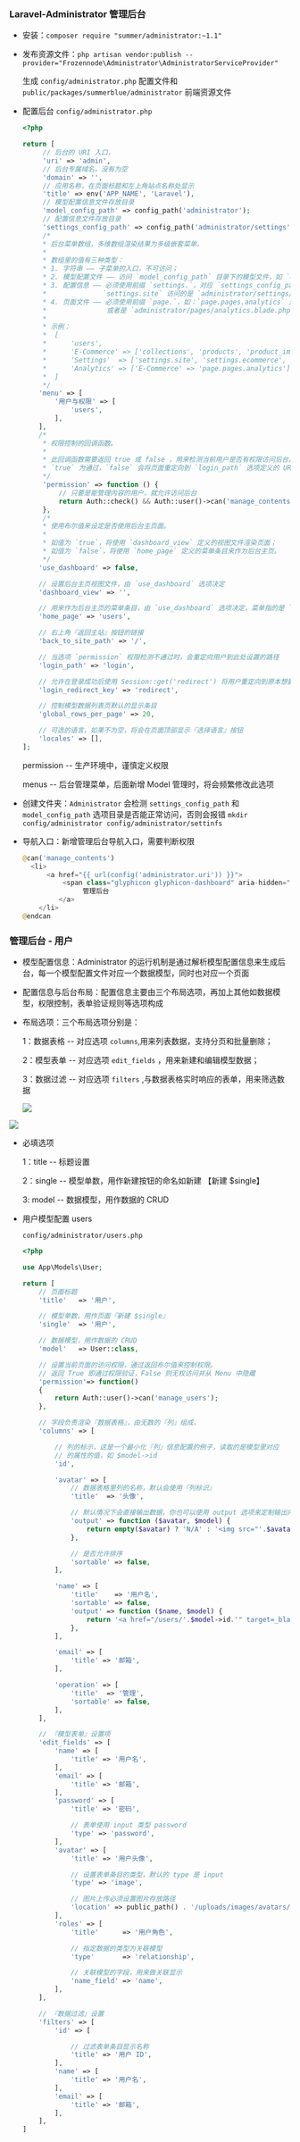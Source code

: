 ### Laravel-Administrator 管理后台

* 安装：`composer require "summer/administrator:~1.1"`

* 发布资源文件：`php artisan vendor:publish --provider="Frozennode\Administrator\AdministratorServiceProvider"`

  生成 `config/administrator.php` 配置文件和 `public/packages/summerblue/administrator` 前端资源文件

* 配置后台 `config/administrator.php`

  ```php
  <?php

  return [
       // 后台的 URI 入口，
       'uri' => 'admin',
       // 后台专属域名，没有为空
       'domain' => '',
       // 应用名称，在页面标题和左上角站点名称处显示
       'title' => env('APP_NAME', 'Laravel'),
       // 模型配置信息文件存放目录
       'model_config_path' => config_path('administrator');
       // 配置信息文件存放目录
       'settings_config_path' => config_path('administrator/settings');
       /*
       * 后台菜单数组，多维数组渲染结果为多级嵌套菜单。
       *
       * 数组里的值有三种类型：
       * 1. 字符串 —— 子菜单的入口，不可访问；
       * 2. 模型配置文件 —— 访问 `model_config_path` 目录下的模型文件，如 `users` 访问的是 `users.php` 模型配置文件；
       * 3. 配置信息 —— 必须使用前缀 `settings.`，对应 `settings_config_path` 目录下的文件，如：默认设置下，
       *              `settings.site` 访问的是 `administrator/settings/site.php` 文件
       * 4. 页面文件 —— 必须使用前缀 `page.`，如：`page.pages.analytics` 对应 `administrator/pages/analytics.php`
       *               或者是 `administrator/pages/analytics.blade.php` ，两种后缀名皆可
       *
       * 示例：
       *  [
       *      'users',
       *      'E-Commerce' => ['collections', 'products', 'product_images', 'orders'],
       *      'Settings'  => ['settings.site', 'settings.ecommerce', 'settings.social'],
       *      'Analytics' => ['E-Commerce' => 'page.pages.analytics'],
       *  ]
       */
      'menu' => [
          '用户与权限' => [
              'users',
          ],
      ],
      /*
       * 权限控制的回调函数。
       *
       * 此回调函数需要返回 true 或 false ，用来检测当前用户是否有权限访问后台。
       * `true` 为通过，`false` 会将页面重定向到 `login_path` 选项定义的 URL 中。
       */
       'permission' => function () {
           // 只要是能管理内容的用户，就允许访问后台
           return Auth::check() && Auth::user()->can('manage_contents');
       },
       /*
       * 使用布尔值来设定是否使用后台主页面。
       *
       * 如值为 `true`，将使用 `dashboard_view` 定义的视图文件渲染页面；
       * 如值为 `false`，将使用 `home_page` 定义的菜单条目来作为后台主页。
       */
      'use_dashboard' => false,

      // 设置后台主页视图文件，由 `use_dashboard` 选项决定
      'dashboard_view' => '',

      // 用来作为后台主页的菜单条目，由 `use_dashboard` 选项决定，菜单指的是 `menu` 选项
      'home_page' => 'users',

      // 右上角『返回主站』按钮的链接
      'back_to_site_path' => '/',

      // 当选项 `permission` 权限检测不通过时，会重定向用户到此处设置的路径
      'login_path' => 'login',

      // 允许在登录成功后使用 Session::get('redirect') 将用户重定向到原本想要访问的后台页面
      'login_redirect_key' => 'redirect',

      // 控制模型数据列表页默认的显示条目
      'global_rows_per_page' => 20,

      // 可选的语言，如果不为空，将会在页面顶部显示『选择语言』按钮
      'locales' => [],
  ];
  ```

  permission -- 生产环境中，谨慎定义权限

  menus -- 后台管理菜单，后面新增 Model 管理时，将会频繁修改此选项

* 创建文件夹：`Administrator` 会检测 `settings_config_path` 和 `model_config_path` 选项目录是否能正常访问，否则会报错 `mkdir config/administrator config/administrator/settinfs`

* 导航入口：新增管理后台导航入口，需要判断权限

  ```php
  @can('manage_contents')
   	<li>
   		<a href="{{ url(config('administrator.uri')) }}">
   			<span class="glyphicon glyphicon-dashboard" aria-hidden="true"></span>
             	 管理后台
           </a>
      </li>
  @endcan
  ```

### 管理后台 - 用户

* 模型配置信息：Administrator 的运行机制是通过解析模型配置信息来生成后台，每一个模型配置文件对应一个数据模型，同时也对应一个页面

* 配置信息与后台布局：配置信息主要由三个布局选项，再加上其他如数据模型，权限控制，表单验证规则等选项构成

* 布局选项：三个布局选项分别是：

  1：数据表格 -- 对应选项 `columns`,用来列表数据，支持分页和批量删除；

  2：模型表单 -- 对应选项 `edit_fields` ，用来新建和编辑模型数据；

  3：数据过滤 -- 对应选项 `filters` ,与数据表格实时响应的表单，用来筛选数据

  ![](C:\Users\76073\Pictures\数据表格.png)

![](C:\Users\76073\Pictures\模型表单.png)

* 必填选项

  1：title -- 标题设置

  2：single -- 模型单数，用作新建按钮的命名如新建 【新建 $single】

  3:   model -- 数据模型，用作数据的 CRUD

* 用户模型配置 users

  `config/administrator/users.php`

  ```php
  <?php

  use App\Models\User;

  return [
      // 页面标题
      'title'   => '用户',

      // 模型单数，用作页面『新建 $single』
      'single'  => '用户',

      // 数据模型，用作数据的 CRUD
      'model'   => User::class,

      // 设置当前页面的访问权限，通过返回布尔值来控制权限。
      // 返回 True 即通过权限验证，False 则无权访问并从 Menu 中隐藏
      'permission'=> function()
      {
          return Auth::user()->can('manage_users');
      },

      // 字段负责渲染『数据表格』，由无数的『列』组成，
      'columns' => [

          // 列的标示，这是一个最小化『列』信息配置的例子，读取的是模型里对应
          // 的属性的值，如 $model->id
          'id',

          'avatar' => [
              // 数据表格里列的名称，默认会使用『列标识』
              'title'  => '头像',

              // 默认情况下会直接输出数据，你也可以使用 output 选项来定制输出内容
              'output' => function ($avatar, $model) {
                  return empty($avatar) ? 'N/A' : '<img src="'.$avatar.'" width="40">';
              },

              // 是否允许排序
              'sortable' => false,
          ],

          'name' => [
              'title'    => '用户名',
              'sortable' => false,
              'output' => function ($name, $model) {
                  return '<a href="/users/'.$model->id.'" target=_blank>'.$name.'</a>';
              },
          ],

          'email' => [
              'title' => '邮箱',
          ],

          'operation' => [
              'title'  => '管理',
              'sortable' => false,
          ],
      ],

      // 『模型表单』设置项
      'edit_fields' => [
          'name' => [
              'title' => '用户名',
          ],
          'email' => [
              'title' => '邮箱',
          ],
          'password' => [
              'title' => '密码',

              // 表单使用 input 类型 password
              'type' => 'password',
          ],
          'avatar' => [
              'title' => '用户头像',

              // 设置表单条目的类型，默认的 type 是 input
              'type' => 'image',

              // 图片上传必须设置图片存放路径
              'location' => public_path() . '/uploads/images/avatars/',
          ],
          'roles' => [
              'title'      => '用户角色',

              // 指定数据的类型为关联模型
              'type'       => 'relationship',

              // 关联模型的字段，用来做关联显示
              'name_field' => 'name',
          ],
      ],

      // 『数据过滤』设置
      'filters' => [
          'id' => [

              // 过滤表单条目显示名称
              'title' => '用户 ID',
          ],
          'name' => [
              'title' => '用户名',
          ],
          'email' => [
              'title' => '邮箱',
          ],
      ],
  ]
  ```

  ​

   